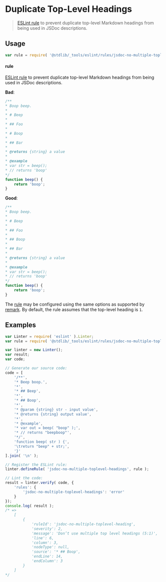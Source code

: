 <!--

@license Apache-2.0

Copyright (c) 2018 The Stdlib Authors.

Licensed under the Apache License, Version 2.0 (the "License");
you may not use this file except in compliance with the License.
You may obtain a copy of the License at

   http://www.apache.org/licenses/LICENSE-2.0

Unless required by applicable law or agreed to in writing, software
distributed under the License is distributed on an "AS IS" BASIS,
WITHOUT WARRANTIES OR CONDITIONS OF ANY KIND, either express or implied.
See the License for the specific language governing permissions and
limitations under the License.

-->

# Duplicate Top-Level Headings

> [ESLint rule][eslint-rules] to prevent duplicate top-level Markdown headings from being used in JSDoc descriptions.

<section class="intro">

</section>

<!-- /.intro -->

<section class="usage">

## Usage

```javascript
var rule = require( '@stdlib/_tools/eslint/rules/jsdoc-no-multiple-toplevel-headings' );
```

#### rule

[ESLint rule][eslint-rules] to prevent duplicate top-level Markdown headings from being used in JSDoc descriptions.

**Bad**:

<!-- eslint-disable stdlib/jsdoc-no-multiple-toplevel-headings, stdlib/jsdoc-markdown-remark -->

```javascript
/**
* Boop beep.
*
* # Beep
*
* ## Foo
*
* # Boop
*
* ## Bar
*
* @returns {string} a value
*
* @example
* var str = beep();
* // returns 'boop'
*/
function beep() {
    return 'boop';
}
```

**Good**:

<!-- eslint-disable stdlib/jsdoc-markdown-remark -->

```javascript
/**
* Boop beep.
*
* # Beep
*
* ## Foo
*
* ## Boop
*
* ## Bar
*
* @returns {string} a value
*
* @example
* var str = beep();
* // returns 'boop'
*/
function beep() {
    return 'boop';
}
```

The [rule][eslint-rules] may be configured using the same options as supported by [remark][remark-lint-multiple-toplevel-headings]. By default, the rule assumes that the top-level heading is `1`.

</section>

<!-- /.usage -->

<section class="examples">

## Examples

<!-- eslint no-undef: "error" -->

```javascript
var Linter = require( 'eslint' ).Linter;
var rule = require( '@stdlib/_tools/eslint/rules/jsdoc-no-multiple-toplevel-headings' );

var linter = new Linter();
var result;
var code;

// Generate our source code:
code = [
    '/**',
    '* Beep boop.',
    '*',
    '* ## Beep',
    '*',
    '* ## Boop',
    '*',
    '* @param {string} str - input value',
    '* @returns {string} output value',
    '*',
    '* @example',
    '* var out = beep( "boop" );',
    '* // returns "beepboop"',
    '*/',
    'function beep( str ) {',
    '\treturn "beep" + str;',
    '}'
].join( '\n' );

// Register the ESLint rule:
linter.defineRule( 'jsdoc-no-multiple-toplevel-headings', rule );

// Lint the code:
result = linter.verify( code, {
    'rules': {
        'jsdoc-no-multiple-toplevel-headings': 'error'
    }
});
console.log( result );
/* =>
    [
        {
            'ruleId': 'jsdoc-no-multiple-toplevel-heading',
            'severity': 2,
            'message': 'Don’t use multiple top level headings (5:1)',
            'line': 6,
            'column': 3,
            'nodeType': null,
            'source': '* ## Boop',
            'endLine': 14,
            'endColumn': 3
        }
    ]
*/
```

</section>

<!-- /.examples -->

<section class="links">

[eslint-rules]: https://eslint.org/docs/developer-guide/working-with-rules

[remark-lint-multiple-toplevel-headings]: https://github.com/remarkjs/remark-lint/tree/19150d94f89f7a0d94d083417890236d11839641/packages/remark-lint-no-multiple-toplevel-headings

</section>

<!-- /.links -->
